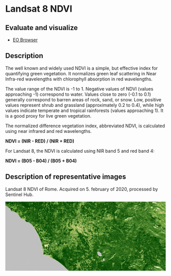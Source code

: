 # Landsat 8 NDVI

## Evaluate and visualize

- [EO Browser](https://apps.sentinel-hub.com/eo-browser/?lat=41.9000&lng=12.5000&zoom=10&time=2020-02-05&preset=4-NDVI&datasource=Landsat%208%20USGS)  

## Description

The well known and widely used NDVI is a simple, but effective index for quantifying green vegetation. It normalizes green leaf scattering in Near Infra-red wavelengths with chlorophyll absorption in red wavelengths.

The value range of the NDVI is -1 to 1. Negative values of NDVI (values approaching -1) correspond to water. Values close to zero (-0.1 to 0.1) generally correspond to barren areas of rock, sand, or snow. Low, positive values represent shrub and grassland (approximately 0.2 to 0.4), while high values indicate temperate and tropical rainforests (values approaching 1). It is a good proxy for live green vegetation.

The normalized difference vegetation index, abbreviated NDVI, is calculated using near infrared and red wavelengths. 

**NDVI = (NIR - RED) / (NIR + RED)**

For Landsat 8, the NDVI is calculated using NIR band 5 and red band 4: 

**NDVI = (B05 - B04) / (B05 + B04)**

## Description of representative images

Landsat 8 NDVI of Rome. Acquired on 5. february of 2020, processed by Sentinel Hub. 

![L8 NDVI](fig/fig1.png)


 